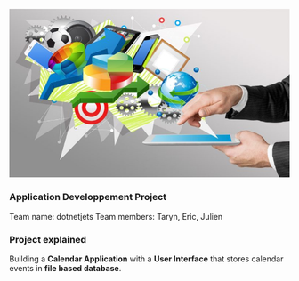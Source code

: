 ![AppDevImage](https://github.com/TarynBeaupre/HomeCalendar-dotnetjets/blob/4f184d6799bee6bd57a00bf9b70fb29e5dc03532/Markdown/banner.jpg)
<p>
  
### Application Developpement Project 
Team name: dotnetjets
Team members: Taryn, Eric, Julien

### Project explained
Building a <b>Calendar Application</b> with a <b>User Interface</b> that stores calendar events in <b>file based database</b>. 
</p>



